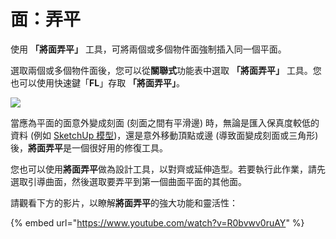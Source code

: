 # 面：弄平

使用 **「將面弄平」** 工具，可將兩個或多個物件面強制插入同一個平面。

選取兩個或多個物件面後，您可以從**關聯式**功能表中選取 **「將面弄平」** 工具。您也可以使用快速鍵「**FL**」存取 **「將面弄平」**。

![](../.gitbook/assets/flatten\_faces.png)

當應為平面的面意外變成刻面 (刻面之間有平滑邊) 時，無論是匯入保真度較低的資料 (例如 [SketchUp 模型](https://formit.autodesk.com/blog/post/using-formit-to-get-sketchup-data-into-revit#flatten))，還是意外移動頂點或邊 (導致面變成刻面或三角形) 後，**將面弄平**是一個很好用的修復工具。

您也可以使用**將面弄平**做為設計工具，以對齊或延伸造型。若要執行此作業，請先選取引導曲面，然後選取要弄平到第一個曲面平面的其他面。

請觀看下方的影片，以瞭解**將面弄平**的強大功能和靈活性：

{% embed url="https://www.youtube.com/watch?v=R0bvwv0ruAY" %}
